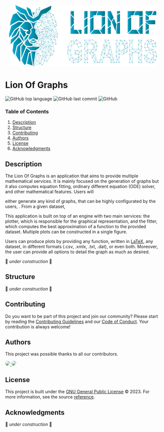 <div align="center">
  <a href="https://github.com/MrToino/lion-of-graphs">
    <img src="assets/logo_blue.png" alt="Logo" height="200">
  </a>
</div>

# Lion Of Graphs

![GitHub top language](https://img.shields.io/github/languages/top/LionOfGraphs/LOG?label=Python&style=flat&logo=Python)
![GitHub last commit](https://img.shields.io/github/last-commit/LionOfGraphs/LOG?label=Last%20Commit&style=flat)
![GitHub](https://img.shields.io/github/license/LionOfGraphs/LOG?label=License&style=flat&color=orange)

### Table of Contents

<ol>
  <li><a href="#description">Description</a></li>
  <li><a href="#structure">Structure</a></li>
  <li><a href="#contributing">Contributing</a></li>
  <li><a href="#authors">Authors</a></li>
  <li><a href="#license">License</a></li>
  <li><a href="#acknowledgments">Acknowledgments</a></li>
</ol>

## Description

The Lion Of Graphs is an application that aims to provide multiple mathematical services. It is mainly focused on the generation of graphs but it also computes equation fitting, ordinary different equation (ODE) solver, and other mathematical features. Users will 


either generate any kind of graphs, that can be highly configurated by the users, . From a given dataset,

This application is built on top of an engine with two main services: the plotter, which is responsible for the graphical representation, and the fitter, which computes the best approximation of a function to the provided dataset. Multiple plots can be constructed in a single figure.

Users can produce plots by providing any function, written in [LaTeX](https://www.latex-project.org/), any dataset, in different formats (.csv, .xmlx, .txt, .dat), or even both. Moreover, the user can provide all options to detail the graph as much as desired.

🚧 *under construction* 🚧

## Structure

🚧 *under construction* 🚧

## Contributing

Do you want to be part of this project and join our community? Please start by reading the [Contributing Guidelines](./docs/CONTRIBUTING.md) and our [Code of Conduct](./docs/CODE_OF_CONDUCT.md). Your contribution is always welcome!


## Authors

This project was possible thanks to all our contributors.

<a href="https://github.com/lionofgraphs">
    <img src="https://github.com/lionofgraphs.png" width="70px;" style="border-radius:100%"/>
</a>
<a href="https://github.com/MrToino">
    <img src="https://github.com/MrToino.png" width="70px;" style="border-radius:100%"/>
</a>


## License

This project is built under the [GNU General Public License](./LICENSE) © 2023. For more information, see the source [reference](https://www.gnu.org/licenses/gpl-3.0.en.html).

## Acknowledgments

🚧 *under construction* 🚧